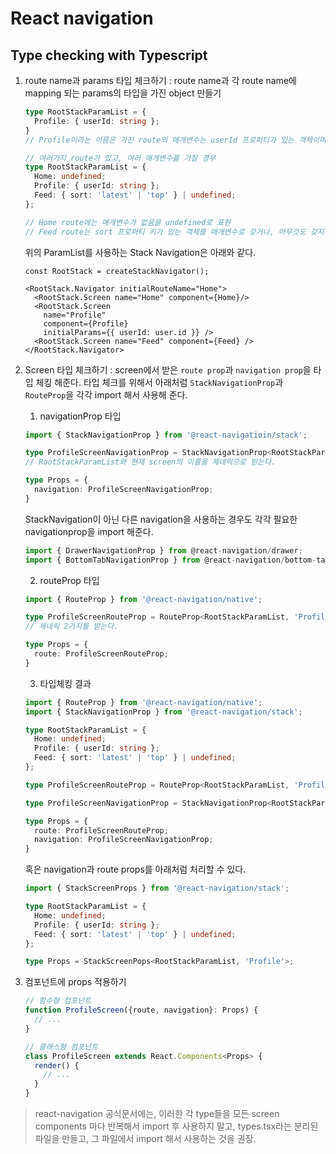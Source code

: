 # React navigation

## Type checking with Typescript 

1. route name과 params 타입 체크하기 : route name과 각 route name에 mapping 되는 params의 타입을 가진 object 만들기

   ```typescript
   type RootStackParamList = {
     Profile: { userId: string };
   }
   // Profile이라는 이름은 가진 route의 매개변수는 userId 프로퍼티가 있는 객체이며, userId는 string 타입
   ```

   ```typescript
   // 여러가지 route가 있고, 여러 매개변수를 가질 경우
   type RootStackParamList = {
     Home: undefined;
     Profile: { userId: string };
     Feed: { sort: 'latest' | 'top' } | undefined;
   };
   
   // Home route에는 매개변수가 없음을 undefined로 표현
   // Feed route는 sort 프로퍼티 키가 있는 객체를 매개변수로 갖거나, 아무것도 갖지 않거나.. optional params
   ```

   위의 ParamList를 사용하는 Stack Navigation은 아래와 같다.

   ```react
   const RootStack = createStackNavigator();
   
   <RootStack.Navigator initialRouteName="Home">
     <RootStack.Screen name="Home" component={Home}/>
     <RootStack.Screen
       name="Profile"
       component={Profile}
       initialParams={{ userId: user.id }} />
     <RootStack.Screen name="Feed" component={Feed} />
   </RootStack.Navigator>
   ```

2. Screen 타입 체크하기 : screen에서 받은 `route prop`과 `navigation prop`을 타입 체킹 해준다. 타입 체크를 위해서 아래처럼 `StackNavigationProp`과 `RouteProp`을 각각 import 해서 사용해 준다.

   1. navigationProp 타입

   ```typescript
   import { StackNavigationProp } from '@react-navigatioin/stack';
   
   type ProfileScreenNavigationProp = StackNavigationProp<RootStackParamList, 'Profile'>;
   // RootStackParamList와 현재 screen의 이름을 제네릭으로 받는다.
   
   type Props = {
     navigation: ProfileScreenNavigationProp;
   }
   ```

   StackNavigation이 아닌 다른 navigation을 사용하는 경우도 각각 필요한 navigationprop을 import 해준다. 

   ```typescript
   import { DrawerNavigationProp } from @react-navigation/drawer;
   import { BottomTabNavigationProp } from @react-navigation/bottom-tabs;
   ```

   2. routeProp 타입

   ```typescript
   import { RouteProp } from '@react-navigation/native';
   
   type ProfileScreenRouteProp = RouteProp<RootStackParamList, 'Profile'>;
   // 제네릭 2가지를 받는다. 
   
   type Props = {
     route: ProfileScreenRouteProp;
   }
   ```

   3. 타입체킹 결과

   ```typescript
   import { RouteProp } from '@react-navigation/native';
   import { StackNavigationProp } from '@react-navigation/stack';
   
   type RootStackParamList = {
     Home: undefined;
     Profile: { userId: string };
     Feed: { sort: 'latest' | 'top' } | undefined;
   };
   
   type ProfileScreenRouteProp = RouteProp<RootStackParamList, 'Profile'>;
   
   type ProfileScreenNavigationProp = StackNavigationProp<RootStackParamList, 'Profile'>;
   
   type Props = {
     route: ProfileScreenRouteProp;
     navigation: ProfileScreenNavigationProp;
   }
   ```

   혹은 navigation과 route props를 아래처럼 처리할 수 있다.

   ```typescript
   import { StackScreenProps } from '@react-navigation/stack';
   
   type RootStackParamList = {
     Home: undefined;
     Profile: { userId: string };
     Feed: { sort: 'latest' | 'top' } | undefined;
   };
   
   type Props = StackScreenPops<RootStackParamList, 'Profile'>;
   ```

3. 컴포넌트에 props 적용하기

   ```typescript
   // 함수형 컴포넌트
   function ProfileScreen({route, navigation}: Props) {
     // ...
   }
   
   // 클래스형 컴포넌트
   class ProfileScreen extends React.Components<Props> {
     render() {
       // ...
     }
   }
   ```

> react-navigation 공식문서에는, 이러한 각 type들을 모든 screen components 마다 반복해서 import 후 사용하지 말고, types.tsx라는 분리된 파일을 만들고, 그 파일에서  import 해서 사용하는 것을 권장.